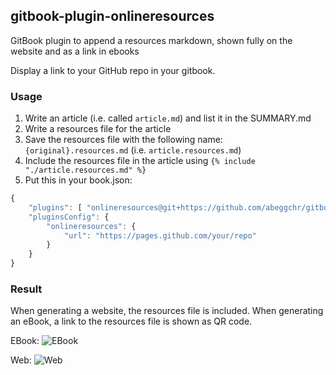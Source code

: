 ## gitbook-plugin-onlineresources
GitBook plugin to append a resources markdown, shown fully on the website and as a link in ebooks

Display a link to your GitHub repo in your gitbook.

### Usage

1. Write an article (i.e. called `article.md`) and list it in the SUMMARY.md
2. Write a resources file for the article
3. Save the resources file with the following name: `{original}.resources.md` (i.e. `article.resources.md`)
4. Include the resources file in the article using `{% include "./article.resources.md" %}`
5. Put this in your book.json:

```js
{
    "plugins": [ "onlineresources@git+https://github.com/abeggchr/gitbook-plugin-onlineresources" ],
    "pluginsConfig": {
        "onlineresources": {
            "url": "https://pages.github.com/your/repo"
        }
    }
}
```

### Result

When generating a website, the resources file is included.
When generating an eBook, a link to the resources file is shown as QR code.

EBook:
![EBook](./assets/ebook.jpg" "EBook")

Web:
![Web](./assets/web.jpg" "Web")
